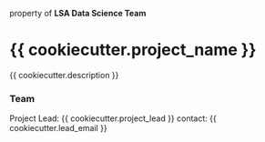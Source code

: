 property of **LSA Data Science Team**

# {{ cookiecutter.project_name }}
{{ cookiecutter.description }}

### Team
Project Lead: {{ cookiecutter.project_lead }}
contact: {{ cookiecutter.lead_email }}
